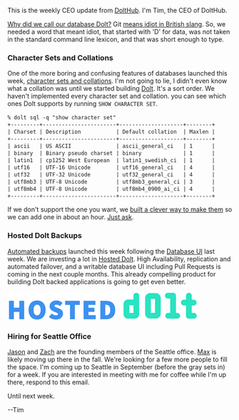 This is the weekly CEO update from [DoltHub](https://www.dolthub.com/). I'm Tim, the CEO of DoltHub.

[Why did we call our database Dolt?](https://docs.dolthub.com/other/faq#why-is-it-called-dolt-are-you-calling-me-dumb) Git [means idiot in British slang](https://www.urbandictionary.com/define.php?term=Git). So, we needed a word that meant idiot, that started with 'D' for data, was not taken in the standard command line lexicon, and that was short enough to type.

### Character Sets and Collations

One of the more boring and confusing features of databases launched this week, [character sets and collations](https://www.dolthub.com/blog/2022-08-29-finally-adding-collations/). I'm not going to lie, I didn't even know what a collation was until we started building [Dolt](https://github.com/dolthub/dolt). It's a sort order. We haven't implemented every character set and collation. you can see which ones Dolt supports by running `SHOW CHARACTER SET`.

```
% dolt sql -q "show character set"
+---------+-----------------------+--------------------+--------+
| Charset | Description           | Default collation  | Maxlen |
+---------+-----------------------+--------------------+--------+
| ascii   | US ASCII              | ascii_general_ci   | 1      |
| binary  | Binary pseudo charset | binary             | 1      |
| latin1  | cp1252 West European  | latin1_swedish_ci  | 1      |
| utf16   | UTF-16 Unicode        | utf16_general_ci   | 4      |
| utf32   | UTF-32 Unicode        | utf32_general_ci   | 4      |
| utf8mb3 | UTF-8 Unicode         | utf8mb3_general_ci | 3      |
| utf8mb4 | UTF-8 Unicode         | utf8mb4_0900_ai_ci | 4      |
+---------+-----------------------+--------------------+--------+
```

If we don't support the one you want, we [built a clever way to make them](https://www.dolthub.com/blog/2022-08-29-finally-adding-collations/) so we can add one in about an hour. [Just ask](https://github.com/dolthub/dolt/issues).

### Hosted Dolt Backups

[Automated backups](https://www.dolthub.com/blog/2022-08-31-hosted-backups/) launched this week following the [Database UI](https://www.dolthub.com/blog/2022-08-24-hosted-sql-workbench/) last week. We are investing a lot in [Hosted Dolt](https://hosted.doltdb.com/). High Availability, replication and automated failover, and a writable database UI including Pull Requests is coming in the next couple months. This already compelling product for building Dolt backed applications is going to get even better.

[![Hosted Dolt](../images/hosted-logo.png)](https://hosted.doltdb.com/)

### Hiring for Seattle Office

[Jason](https://www.dolthub.com/team#jason) and [Zach](https://www.dolthub.com/team#zach) are the founding members of the Seattle office. [Max](https://www.dolthub.com/team#max) is likely moving up there in the fall. We're looking for a few more people to fill the space. I'm coming up to Seattle in September (before the gray sets in) for a week. If you are interested in meeting with me for coffee while I'm up there, respond to this email.

Until next week.

--Tim